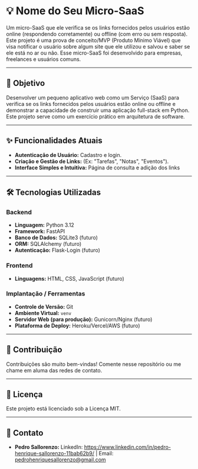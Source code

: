 # 💡 Nome do Seu Micro-SaaS

Um micro-SaaS que ele verifica se os links fornecidos pelos usuários estão online (respondendo corretamente) ou offline (com erro ou sem resposta). Este projeto é uma prova de conceito/MVP (Produto Mínimo Viável) que visa notificar o usuário sobre algum site que ele utilizou e salvou e saber se ele está no ar ou não. Esse micro-SaaS foi desenvolvido para empresas, freelances e usuários comuns.

---

## 🎯 Objetivo

Desenvolver um pequeno aplicativo web como um Serviço (SaaS) para verifica se os links fornecidos pelos usuários estão online ou offline e demonstrar a capacidade de construir uma aplicação full-stack em Python. Este projeto serve como um exercício prático em arquitetura de software.

---

## ✨ Funcionalidades Atuais

* **Autenticação de Usuário:** Cadastro e login.
* **Criação e Gestão de Links:** (Ex: "Tarefas", "Notas", "Eventos").
* **Interface Simples e Intuitiva:** Página de consulta e adição dos links

---

## 🛠️ Tecnologias Utilizadas

### Backend

* **Linguagem:** Python 3.12
* **Framework:** FastAPI
* **Banco de Dados:** SQLite3 (futuro)
* **ORM:** SQLAlchemy (futuro)
* **Autenticação:** Flask-Login (futuro)

### Frontend

* **Linguagens:** HTML, CSS, JavaScript (futuro)

### Implantação / Ferramentas

* **Controle de Versão:** Git
* **Ambiente Virtual:** `venv`
* **Servidor Web (para produção):** Gunicorn/Nginx (futuro)
* **Plataforma de Deploy:** Heroku/Vercel/AWS (futuro)

---

## 🤝 Contribuição

Contribuições são muito bem-vindas! Comente nesse repositório ou me chame em aluma das redes de contato. 

---

## 📄 Licença

Este projeto está licenciado sob a Licença MIT.

---

## 📧 Contato

* **Pedro Sallorenzo:** LinkedIn: https://www.linkedin.com/in/pedro-henrique-sallorenzo-11bab62b9/ | Email: pedrohenriquesallorenzo@gmail.com

